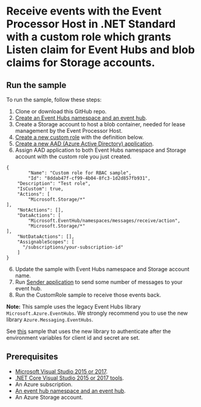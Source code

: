 # Receive events with the Event Processor Host in .NET Standard with a custom role which grants Listen claim for Event Hubs and blob claims for Storage accounts.


## Run the sample

To run the sample, follow these steps:

1. Clone or download this GitHub repo.
2. [Create an Event Hubs namespace and an event hub](https://docs.microsoft.com/azure/event-hubs/event-hubs-create).
3. Create a Storage account to host a blob container, needed for lease management by the Event Processor Host.
3. [Create a new custom role](https://docs.microsoft.com/en-us/azure/role-based-access-control/custom-roles) with the definition below.
4. [Create a new AAD (Azure Active Directory) application](https://docs.microsoft.com/en-us/azure/active-directory/develop/howto-create-service-principal-portal).
5. Assign AAD application to both Event Hubs namespace and Storage account with the custom role you just created.

```
{
        "Name": "Custom role for RBAC sample",
        "Id": "8ddab47f-cf99-4b04-8fc3-1d2d857fb931",
	"Description": "Test role",
	"IsCustom": true,
	"Actions": [
		"Microsoft.Storage/*"
],
	"NotActions": [],
	"DataActions": [
		"Microsoft.EventHub/namespaces/messages/receive/action",
		"Microsoft.Storage/*"
],
	"NotDataActions": [],
	"AssignableScopes": [
	  "/subscriptions/your-subscription-id"
	]
}
```

6. Update the sample with Event Hubs namespace and Storage account name.
7. Run [Sender application](https://github.com/Azure/azure-event-hubs/tree/serkar.AddCustomRbacEhSample/samples/DotNet/Microsoft.Azure.EventHubs/SampleSender) to send some number of messages to your event hub.
8. Run the CustomRole sample to receive those events back.

**Note:** This sample uses the legacy Event Hubs library `Microsoft.Azure.EventHubs`. We strongly recommend you to use the new library `Azure.Messaging.EventHubs`. 

See [this](https://github.com/Azure/azure-sdk-for-net/blob/master/sdk/identity/Azure.Identity/samples/DefiningCustomCredentialTypes.md#authenticating-with-the-on-behalf-of-flow) sample that uses the new library to authenticate after the environment variables for client id and secret are set. 



## Prerequisites

* [Microsoft Visual Studio 2015 or 2017](http://www.visualstudio.com).
* [.NET Core Visual Studio 2015 or 2017 tools](http://www.microsoft.com/net/core).
* An Azure subscription.
* [An event hub namespace and an event hub](event-hubs-quickstart-namespace-portal.md).
* An Azure Storage account.


